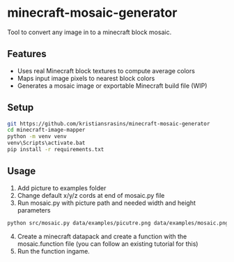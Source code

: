 # minecraft-mosaic-generator
Tool to convert any image in to a minecraft block mosaic.

## Features
- Uses real Minecraft block textures to compute average colors
- Maps input image pixels to nearest block colors
- Generates a mosaic image or exportable Minecraft build file (WIP)

## Setup
```bash
git https://github.com/kristiansrasins/minecraft-mosaic-generator
cd minecraft-image-mapper
python -m venv venv
venv\Scripts\activate.bat
pip install -r requirements.txt
```

## Usage
1. Add picture to examples folder
2. Change default x/y/z cords at end of mosaic.py file
3. Run mosaic.py with picture path and needed width and height parameters 
```bash
python src/mosaic.py data/examples/picutre.png data/examples/mosaic.png --commands data/examples/mosaic.mcfunction --width 200 --height 200
```
4. Create a minecraft datapack and create a function with the mosaic.function file (you can follow an existing tutorial for this)
5. Run the function ingame.